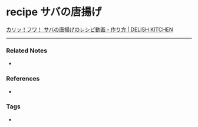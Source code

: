 # recipe サバの唐揚げ
[カリッ！フワ！ サバの唐揚げのレシピ動画・作り方 | DELISH KITCHEN](https://delishkitchen.tv/recipes/212426623373279535)

----
### Related Notes
- 

### References
- 

### Tags
- 